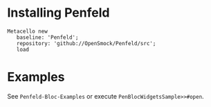 # Installing Penfeld

```Smalltalk
Metacello new
   baseline: 'Penfeld';
   repository: 'github://OpenSmock/Penfeld/src';
   load
```
# Examples

See `Penfeld-Bloc-Examples` or execute `PenBlocWidgetsSample>>#open`.
